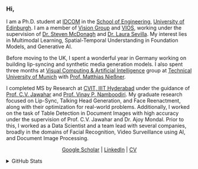 ### Hi, 
I am a Ph.D. student at <a href="https://www.eng.ed.ac.uk/research/institutes/idcom/" target="_blank">IDCOM</a>
in the <a href="https://www.eng.ed.ac.uk/" target="_blank">School of Engineering</a>, 
<a href="https://www.ed.ac.uk/" target="_blank">University of Edinburgh</a>. I am a member of <a href="https://groups.inf.ed.ac.uk/vision/index.html" target="_blank">Vision Group</a> and <a href="https://vios.science/" target="_blank">VIOS</a>, working under the supervision
of <a href="https://smcdonagh.github.io/" target="_blank">Dr. Steven McDonagh</a> and 
<a href="https://laurasevilla.me/" target="_blank">Dr. Laura Sevilla</a>. 
My interest lies in Multimodal Learning, Spatial-Temporal Understanding in Foundation Models, and Generative AI.

Before moving to the UK, I spent a wonderful year in Germany working on building lip-syncing and synthetic media generation models. 
I also spent three months at <a href="https://niessnerlab.org/" target="_blank">Visual Computing & Artificial Intelligence</a> group at <a href="https://www.tum.de" target="_blank">Technical University of Munich</a>
with <a href="https://niessnerlab.org/members/matthias_niessner/profile.html"
target="_blank">Prof. Matthias Nießner</a>.

I completed MS by Research at <a href="http://cvit.iiit.ac.in/" target="_blank">CVIT, IIIT Hyderabad</a> under the guidance of <a href="https://faculty.iiit.ac.in/~jawahar/index.html" target="_blank">Prof. C.V. Jawahar</a> and <a href="https://vinaypn.github.io/" target="_blank">Prof. Vinay P. Namboodiri</a>.  My graduate research focused on Lip-Sync, Talking Head Generation, and Face Reenactment, along with their optimization for real-world problems. 
Additionally, I worked on the task of Table Detection in Document Images with high accuracy under the supervision of Prof. C.V. Jawahar and Dr. Ajoy Mondal. 
Prior to this, I worked as a Data Scientist and a team lead with several companies, broadly in the domains of Facial Recognition, Video Surveillance using AI, and Document Image Processing.
                </p>

<p align="center">
  <a href="https://scholar.google.com/citations?user=t8VdoRYAAAAJ&hl=en">Google Scholar</a> |
  <a href="https://www.linkedin.com/in/madhav1ag/">LinkedIn</a> |
  <a href="https://github.com/madhav1ag/madhav1ag.github.io/blob/main/docs/MadhavAgarwalCV.pdf">CV</a> 
</p>

<details>
  <summary>
    GitHub Stats
  </summary>
<p align="left"> <img src="https://komarev.com/ghpvc/?username=mdv3101" alt="mdv3101" /> </p>

![Madhav's GitHub stats](https://github-readme-stats.vercel.app/api?username=madhav1ag&count_private=true&show_icons=true&theme=tokyonight)
![Top Langs](https://github-readme-stats.vercel.app/api/top-langs/?username=madhav1ag&theme=tokyonight&langs_count=4&layout=compact)
  </a>
</details>
<!--
**mdv3101/mdv3101** is a ✨ _special_ ✨ repository because its `README.md` (this file) appears on your GitHub profile.

Here are some ideas to get you started:

- 🔭 I’m currently working on ...
- 🌱 I’m currently learning ...
- 👯 I’m looking to collaborate on ...
- 🤔 I’m looking for help with ...
- 💬 Ask me about ...
- 📫 How to reach me: ...
- 😄 Pronouns: ...
- ⚡ Fun fact: ...
-->
